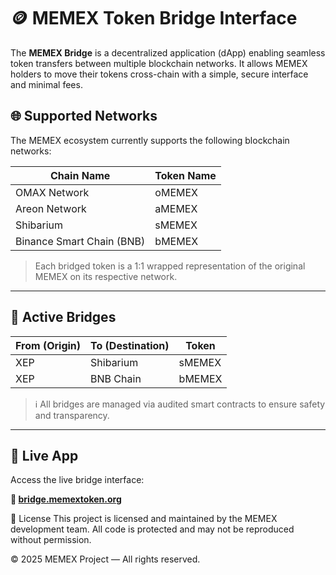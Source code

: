 # 🪙 MEMEX Token Bridge Interface

The **MEMEX Bridge** is a decentralized application (dApp) enabling seamless token transfers between multiple blockchain networks. It allows MEMEX holders to move their tokens cross-chain with a simple, secure interface and minimal fees.

## 🌐 Supported Networks

The MEMEX ecosystem currently supports the following blockchain networks:

| Chain Name     | Token Name   |
|----------------|--------------|
| OMAX Network   | oMEMEX       |
| Areon Network  | aMEMEX       |
| Shibarium      | sMEMEX       |
| Binance Smart Chain (BNB) | bMEMEX |

> Each bridged token is a 1:1 wrapped representation of the original MEMEX on its respective network.

---

## 🔁 Active Bridges

| From (Origin) | To (Destination) | Token  |
| ------------- | ---------------- | ------ |
| XEP           | Shibarium        | sMEMEX |
| XEP           | BNB Chain        | bMEMEX |


> ℹ️ All bridges are managed via audited smart contracts to ensure safety and transparency.

---

## 🚀 Live App

Access the live bridge interface:

**🔗 [bridge.memextoken.org](https://bridge.memextoken.org)**

🧾 License
This project is licensed and maintained by the MEMEX development team.
All code is protected and may not be reproduced without permission.

© 2025 MEMEX Project — All rights reserved.
